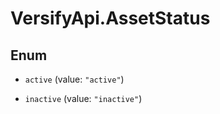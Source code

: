 # VersifyApi.AssetStatus

## Enum


* `active` (value: `"active"`)

* `inactive` (value: `"inactive"`)


